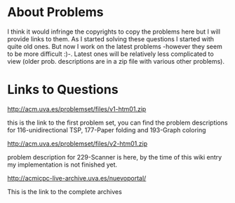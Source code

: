 # About Problems #

I think it would infringe the copyrights to copy the problems here but I will provide links to them. As I started solving these questions I started with quite old ones. But now I work on the latest problems -however they seem to be more difficult :)-. Latest ones will be relatively less complicated to view (older prob. descriptions are in a zip file with various other problems).


# Links to Questions #

http://acm.uva.es/problemset/files/v1-htm01.zip

this is the link to the first problem set, you can find the problem descriptions for 116-unidirectional TSP, 177-Paper folding and 193-Graph coloring


http://acm.uva.es/problemset/files/v2-htm01.zip

problem description for 229-Scanner is here, by the time of this wiki entry my implementation is not finished yet.


http://acmicpc-live-archive.uva.es/nuevoportal/

This is the link to the complete archives
